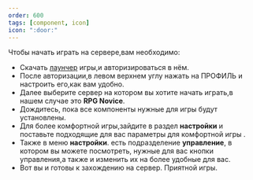 ```yaml
---
order: 600
tags: [component, icon]
icon: ":door:"
---
```

Чтобы начать играть на сервере,вам необходимо:
- Скачать [лаунчер](https://warmine.ru/go/starter/ "Лаунчер")   игры,и авторизироваться в нём. 
- После авторизации,в левом верхнем углу нажать на ПРОФИЛЬ и настроить его,как вам удобно.
- Далее выберите сервер на котором вы хотите начать играть,в нашем случае это **RPG Novice**. 
- Дождитесь, пока все компоненты нужные для игры будут установлены.
- Для более комфортной игры,зайдите в раздел **настройки** и  поставьте подходящие для вас  параметры для комфортной игры .
- Также в меню **настройки**. есть подразделение **управление**, в котором вы можете посмотреть, нужные для вас кнопки управления,а также и изменить их на более удобные для вас.
- Вот вы и готовы к захождению на сервер. Приятной игры.
